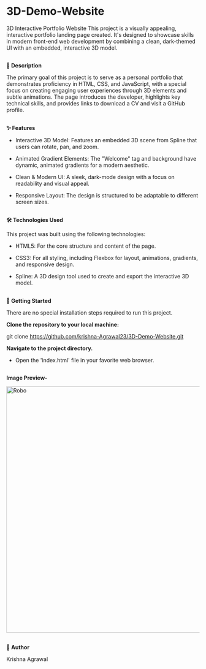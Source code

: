 # 3D-Demo-Website 

3D Interactive Portfolio Website
This project is a visually appealing, interactive portfolio landing page created. It's designed to showcase skills in modern front-end web development by combining a clean, dark-themed UI with an embedded, interactive 3D model.

##
**📜 Description**

The primary goal of this project is to serve as a personal portfolio that demonstrates proficiency in HTML, CSS, and JavaScript, with a special focus on creating engaging user experiences through 3D elements and subtle animations. The page introduces the developer, highlights key technical skills, and provides links to download a CV and visit a GitHub profile.

##
**✨ Features**

* Interactive 3D Model: Features an embedded 3D scene from Spline that users can rotate, pan, and zoom.

* Animated Gradient Elements: The "Welcome" tag and background have dynamic, animated gradients for a modern aesthetic.

* Clean & Modern UI: A sleek, dark-mode design with a focus on readability and visual appeal.

* Responsive Layout: The design is structured to be adaptable to different screen sizes.

##
**🛠️ Technologies Used**

This project was built using the following technologies:

- HTML5: For the core structure and content of the page.

- CSS3: For all styling, including Flexbox for layout, animations, gradients, and responsive design.

- Spline: A 3D design tool used to create and export the interactive 3D model.

##
**🚀 Getting Started**

There are no special installation steps required to run this project.
 
**Clone the repository to your local machine:**

git clone https://github.com/krishna-Agrawal23/3D-Demo-Website.git

**Navigate to the project directory.**

- Open the 'index.html' file in your favorite web browser.

## 
**Image Preview-**

<img width="1366" height="643" alt="Robo" src="https://github.com/user-attachments/assets/686a4dd6-d536-4cbc-93ae-c400eff5f630" />

##
**👤 Author**

Krishna Agrawal
